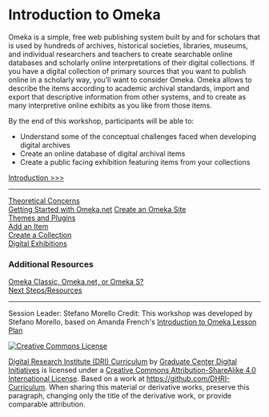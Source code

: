 # Introduction to Omeka

Omeka is a simple, free web publishing system built by and for scholars that is used by hundreds of archives, historical societies, libraries, museums, and individual researchers and teachers to create searchable online databases and scholarly online interpretations of their digital collections. If you have a digital collection of primary sources that you want to publish online in a scholarly way, you’ll want to consider Omeka.
Omeka allows to describe the items according to academic archival standards, import and export that descriptive information from other systems, and to create as many interpretive online exhibits as you like from those items.


By the end of this workshop, participants will be able to:

- Understand some of the conceptual challenges faced when developing digital archives 
- Create an online database of digital archival items
- Create a public facing exhibition featuring items from your collections

[Introduction >>>](sections/intro.md)  

-----

[Theoretical Concerns](sections/theoreticalconcerns.md)  
[Getting Started with Omeka.net](sections/omekainstall.md)
[Create an Omeka Site](sections/createasite.md) <br>
[Themes and Plugins](sections/themesplugins.md)  
[Add an Item](sections/addanitem.md)  
[Create a Collection](sections/collections.md)  
[Digital Exhibitions](sections/digitalexhibitions.md)  

### Additional Resources

[Omeka Classic, Omeka.net, or Omeka S?](sections/whichomeka.md)  
[Next Steps/Resources](sections/next.md)    

-----

Session Leader: Stefano Morello
Credit: This workshop was developed by Stefano Morello, based on Amanda French's [Introduction to Omeka Lesson Plan](http://amandafrench.net/2013/11/12/introduction-to-omeka-lesson-plan/)

[![Creative Commons License](https://i.creativecommons.org/l/by-sa/4.0/88x31.png)](http://creativecommons.org/licenses/by-sa/4.0/)

[Digital Research Institute (DRI) Curriculum](http://purl.org/dc/terms/) by [Graduate Center Digital Initiatives](https://gcdi.commons.gc.cuny.edu/) is licensed under a [Creative Commons Attribution-ShareAlike 4.0 International License](http://creativecommons.org/licenses/by-sa/4.0/). Based on a work at <https://github.com/DHRI-Curriculum>. When sharing this material or derivative works, preserve this paragraph, changing only the title of the derivative work, or provide comparable attribution.
